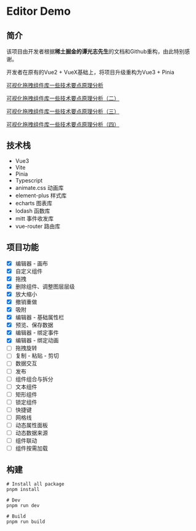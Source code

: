 # Editor Demo

## 简介

该项目由开发者根据**稀土掘金的谭光志先生**的文档和Github重构，由此特别感谢。

开发者在原有的Vue2 + VueX基础上，将项目升级重构为Vue3 + Pinia

[可视化拖拽组件库一些技术要点原理分析](https://github.com/woai3c/Front-end-articles/issues/19)

[可视化拖拽组件库一些技术要点原理分析（二）](https://github.com/woai3c/Front-end-articles/issues/20)

[可视化拖拽组件库一些技术要点原理分析（三）](https://github.com/woai3c/Front-end-articles/issues/21)

[可视化拖拽组件库一些技术要点原理分析（四）](https://github.com/woai3c/Front-end-articles/issues/33)

## 技术栈 

- Vue3
- Vite
- Pinia
- Typescript
- animate.css 动画库
- element-plus 样式库
- echarts 图表库
- lodash 函数库
- mitt 事件收发库
- vue-router 路由库

## 项目功能

- [x] 编辑器 - 画布
- [x] 自定义组件 
- [x] 拖拽
- [x] 删除组件、调整图层层级
- [x] 放大缩小
- [x] 撤销重做
- [x] 吸附
- [x] 编辑器 - 基础属性栏
- [x] 预览、保存数据
- [x] 编辑器 - 绑定事件
- [x] 编辑器 - 绑定动画
- [ ] 拖拽旋转
- [ ] 复制 - 粘贴 - 剪切
- [ ] 数据交互
- [ ] 发布
- [ ] 组件组合与拆分
- [ ] 文本组件
- [ ] 矩形组件
- [ ] 锁定组件
- [ ] 快捷键
- [ ] 网格线
- [ ] 动态属性面板
- [ ] 动态数据来源
- [ ] 组件联动
- [ ] 组件按需加载

## 构建

```shell
# Install all package
pnpm install
```
```shell
# Dev
pnpm run dev
```
```shell
# Build
pnpm run build
```